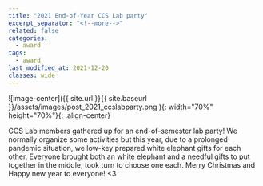 ```yaml
---
title: "2021 End-of-Year CCS Lab party"
excerpt_separator: "<!--more-->"
related: false
categories:
  - award
tags:
  - award
last_modified_at: 2021-12-20
classes: wide
---
```

![image-center]({{ site.url }}{{ site.baseurl }}/assets/images/post_2021_ccslabparty.png ){: width="70%" height="70%"}{: .align-center}

CCS Lab members gathered up for an end-of-semester lab party! We normally organize some activities but this year, due to a prolonged pandemic situation, we low-key prepared white elephant gifts for each other. Everyone brought both an white elephant and a needful gifts to put together in the middle, took turn to choose one each. Merry Christmas and Happy new year to everyone! <3
